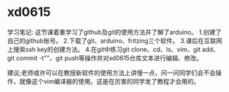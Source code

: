 # xd0615
学习笔记:
    这节课着重学习了github及git的使用方法并了解了arduino。
    1.创建了自己的github账号。
    2.下载了git、arduino、fritzing三个软件。
    3.课后在互联网上搜索ssh key的创建方法。
    4.在git中练习git clone、cd、ls、vim、git add、git commit -t""、git push等操作并对xd0615仓库文本进行编辑、修改。

建议;老师或许可以在教授新软件的使用方法上讲慢一点，问一问同学们会不会操作，就像这个vim编译器的使用。这是在厉害的同学发了教程才会用的。
